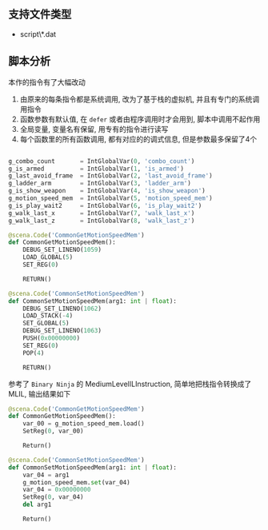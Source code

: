 ## 支持文件类型

* script\\*.dat


## 脚本分析

本作的指令有了大幅改动

1. 由原来的每条指令都是系统调用, 改为了基于栈的虚拟机, 并且有专门的系统调用指令
2. 函数参数有默认值, 在 `defer` 或者由程序调用时才会用到, 脚本中调用不起作用
3. 全局变量, 变量名有保留, 用专有的指令进行读写
4. 每个函数里的所有函数调用, 都有对应的的调式信息, 但是参数最多保留了4个

```py

g_combo_count       = IntGlobalVar(0, 'combo_count')
g_is_armed          = IntGlobalVar(1, 'is_armed')
g_last_avoid_frame  = IntGlobalVar(2, 'last_avoid_frame')
g_ladder_arm        = IntGlobalVar(3, 'ladder_arm')
g_is_show_weapon    = IntGlobalVar(4, 'is_show_weapon')
g_motion_speed_mem  = IntGlobalVar(5, 'motion_speed_mem')
g_is_play_wait2     = IntGlobalVar(6, 'is_play_wait2')
g_walk_last_x       = IntGlobalVar(7, 'walk_last_x')
g_walk_last_z       = IntGlobalVar(8, 'walk_last_z')

@scena.Code('CommonGetMotionSpeedMem')
def CommonGetMotionSpeedMem():
    DEBUG_SET_LINENO(1059)
    LOAD_GLOBAL(5)
    SET_REG(0)

    RETURN()

@scena.Code('CommonSetMotionSpeedMem')
def CommonSetMotionSpeedMem(arg1: int | float):
    DEBUG_SET_LINENO(1062)
    LOAD_STACK(-4)
    SET_GLOBAL(5)
    DEBUG_SET_LINENO(1063)
    PUSH(0x00000000)
    SET_REG(0)
    POP(4)

    RETURN()
```

参考了 `Binary Ninja` 的 MediumLevelILInstruction, 简单地把栈指令转换成了 MLIL, 输出结果如下

```py
@scena.Code('CommonGetMotionSpeedMem')
def CommonGetMotionSpeedMem():
    var_00 = g_motion_speed_mem.load()
    SetReg(0, var_00)

    Return()

@scena.Code('CommonSetMotionSpeedMem')
def CommonSetMotionSpeedMem(arg1: int | float):
    var_04 = arg1
    g_motion_speed_mem.set(var_04)
    var_04 = 0x00000000
    SetReg(0, var_04)
    del arg1

    Return()
```